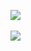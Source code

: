 <img src="https://github-readme-stats.vercel.app/api/top-langs/?username=pjongk148&layout=compact"><br><br>
<img src="https://github-readme-stats.vercel.app/api?username=pjongk148&show_icons=true">
### 
<!--

**pjongk148/pjongk148** is a ✨ _special_ ✨ repository because its `README.md` (this file) appears on your GitHub profile.

Here are some ideas to get you started:

- 🔭 I’m currently working on ...
- 🌱 I’m currently learning ...
- 👯 I’m looking to collaborate on ...
- 🤔 I’m looking for help with ...
- 💬 Ask me about ...
- 📫 How to reach me: ...
- 😄 Pronouns: ...
- ⚡ Fun fact: ...
-->
